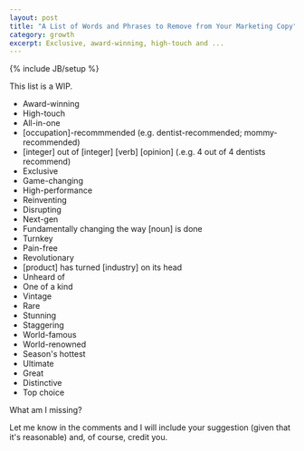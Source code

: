 ```yaml
---
layout: post
title: "A List of Words and Phrases to Remove from Your Marketing Copy"
category: growth
excerpt: Exclusive, award-winning, high-touch and ...
---
```

{% include JB/setup %}

This list is a WIP. 

* Award-winning  
* High-touch  
* All-in-one  
* [occupation]-recommmended (e.g. dentist-recommended; mommy-recommended)  
* [integer] out of [integer] [verb] [opinion] \(.e.g. 4 out of 4 dentists recommend\)  
* Exclusive  
* Game-changing  
* High-performance  
* Reinventing  
* Disrupting   
* Next-gen  
* Fundamentally changing the way [noun] is done  
* Turnkey  
* Pain-free  
* Revolutionary  
* [product] has turned [industry] on its head  
* Unheard of  
* One of a kind  
* Vintage  
* Rare  
* Stunning  
* Staggering  
* World-famous  
* World-renowned
* Season's hottest  
* Ultimate  
* Great  
* Distinctive  
* Top choice  

What am I missing? 

Let me know in the comments and I will include your suggestion (given that it's reasonable) and, of course, credit you.

<a href="https://plus.google.com/+VincentBarr0?rel=author"></a>
